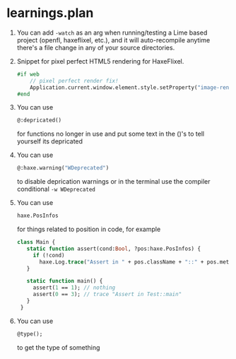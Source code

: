 # learnings.plan
1. You can add `-watch` as an arg when running/testing a Lime based project (openfl, haxeflixel, etc.), and it will auto-recompile anytime there's a file change in any of your source directories.
2. Snippet for pixel perfect HTML5 rendering for HaxeFlixel.
    ```hx
    #if web
        // pixel perfect render fix!
        Application.current.window.element.style.setProperty("image-rendering", "pixelated");
    #end
    ```
3. You can use
   ```hx
   @:depricated()
   ```
    for functions no longer in use and put some text in the ()'s to tell yourself its depricated

4. You can use
   ```hx
   @:haxe.warning("WDeprecated")
   ```
   to disable deprication warnings or in the terminal use the compiler conditional `-w WDeprecated`
   
5. You can use
   ```hx
   haxe.PosInfos
   ```
   for things related to position in code, for example
   ```hx
   class Main {
      static function assert(cond:Bool, ?pos:haxe.PosInfos) {
        if (!cond)
          haxe.Log.trace("Assert in " + pos.className + "::" + pos.methodName, pos);
      }

      static function main() {
        assert(1 == 1); // nothing
        assert(0 == 3); // trace "Assert in Test::main"
      }
    }
   ```
   
6. You can use
   ```hx
   @type();
   ```
   to get the type of something
